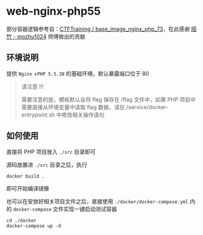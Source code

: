# web-nginx-php55

部分容器逻辑参考自：[CTFTraining / base_image_nginx_php_73](https://github.com/CTFTraining/base_image_nginx_php_73)，在此感谢 [陌竹 - mozhu1024](https://github.com/mozhu1024) 师傅做出的贡献

## 环境说明

提供 `Nginx` +`PHP 5.5.38` 的基础环境，默认暴露端口位于 80

> 请注意 !!!
>
> 需要注意的是，模板默认会将 flag 保存在 /flag 文件中，如果 PHP 项目中需要直接从环境变量中读取 flag 数据，请在./service/docker-entrypoint.sh 中修改相关操作语句

## 如何使用

直接将 PHP 项目放入 `./src` 目录即可

源码放置进 `./src` 目录之后，执行

```shell
docker build .
```

即可开始编译镜像

也可以在安放好相关项目文件之后，直接使用 `./docker/docker-compose.yml` 内的 `docker-compose` 文件实现一键启动测试容器

```shell
cd ./docker
docker-compose up -d
```
